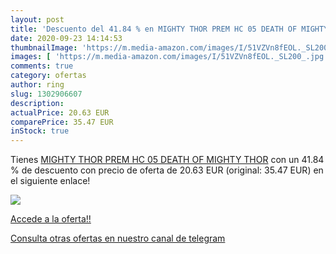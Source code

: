 ```yaml
---
layout: post
title: 'Descuento del 41.84 % en MIGHTY THOR PREM HC 05 DEATH OF MIGHTY T'
date: 2020-09-23 14:14:53
thumbnailImage: 'https://m.media-amazon.com/images/I/51VZVn8fEOL._SL200_.jpg'
images: [ 'https://m.media-amazon.com/images/I/51VZVn8fEOL._SL200_.jpg' ]
comments: true
category: ofertas
author: ring
slug: 1302906607
description:
actualPrice: 20.63 EUR
comparePrice: 35.47 EUR
inStock: true
---
```


Tienes [MIGHTY THOR PREM HC 05 DEATH OF MIGHTY THOR](https://www.amazon.com/dp/1302906607/?tag=redken08-20) con un 41.84 % de descuento con precio de oferta de 20.63 EUR (original: 35.47 EUR) en el siguiente enlace!

[![](https://m.media-amazon.com/images/I/51VZVn8fEOL._SL200_.jpg)](https://www.amazon.com/dp/1302906607/?tag=redken08-20)

[Accede a la oferta!!](https://www.amazon.com/dp/1302906607/?tag=redken08-20)

[Consulta otras ofertas en nuestro canal de telegram](https://t.me/s/ofertas25)
